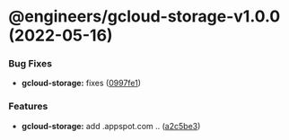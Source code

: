 # @engineers/gcloud-storage-v1.0.0 (2022-05-16)


### Bug Fixes

* **gcloud-storage:** fixes ([0997fe1](https://github.com/eng-dibo/dibo/commit/0997fe136adeafdc5b19fe8f89a9af0a020cb025))


### Features

* **gcloud-storage:** add .appspot.com .. ([a2c5be3](https://github.com/eng-dibo/dibo/commit/a2c5be319bb10ef336976562d896f369fc983a2a))

